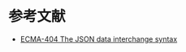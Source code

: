 <!-- Chapter : 参考文献 -->

# 参考文献

- [ECMA-404 The JSON data interchange syntax](https://ecma-international.org/publications-and-standards/standards/ecma-404/)